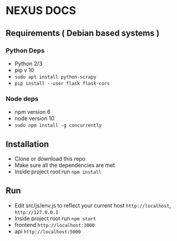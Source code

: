 # NEXUS DOCS 
## Requirements ( Debian based systems )
### Python Deps
- Python 2/3
- pip v 10
- `sudo apt install python-scrapy`
- `pip install --user flask flask-cors`

### Node deps 
- npm version 6 
- node version 10
- `sudo npm install -g concurrently`

## Installation
- Clone or download this repo
- Make sure all the dependencies are met
- Inside project root run `npm install`

## Run
- Edit src/js/env.js to reflect your current host  `http://localhost`, `http://127.0.0.1`
- Inside project root run `npm start`
- frontend `http://localhost:3000`
- api `http://localhost:5000`

